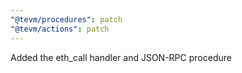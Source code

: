 ```yaml
---
"@tevm/procedures": patch
"@tevm/actions": patch
---
```


Added the eth_call handler and JSON-RPC procedure
